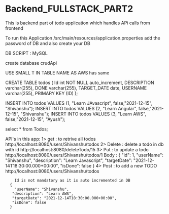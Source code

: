 # Backend_FULLSTACK_PART2
This is backend part of todo application which handles APi calls from frontend


To run this Application
/src/main/resources/application.properties add the password of DB and also create your DB

DB SCRIPT : MySQL

create database crudApi

USE SMALL T IN TABLE NAME AS AWS has same

CREATE TABLE todos (
    Id int NOT NULL auto_increment,
    DESCRIPTION varchar(255),
    DONE varchar(255),
    TARGET_DATE date,
    USERNAME varchar(255),
     PRIMARY KEY (ID)
);

INSERT INTO todos
VALUES (1, "Learn JAvascript", false,"2021-12-15", "Shivanshu");
INSERT INTO todos
VALUES (2, "Learn Angular", false,"2021-12-15", "Shivanshu");
INSERT INTO todos
VALUES (3, "Learn AWS", false,"2021-12-15", "Ayush");

select * from Todos;



API's in this app:
  1> get : to retrive all todos
     http://localhost:8080/users/Shivanshu/todos
  2> Delete : delete a todo in db with id
     http://localhost:8080/deleteTodo/15
  3> Put : to update a todo
     http://localhost:8080/users/Shivanshu/todos/1
       Body : 
         {
        "id": 1,
        "userName": "Shivanshu",
        "description": "Learn Javascript",
        "targetDate": "2021-12-14T18:30:00.000+00:00",
        "isDone": false
     }
    4> Post : to add a new TODO
       http://localhost:8080/users/Shivanshu/todos
        
        Id is not mandatory as it is auto incremented in DB
      {
        "userName": "Shivanshu",
       "description": "Learn AWS",
       "targetDate": "2021-12-14T18:30:00.000+00:00",
       "isDone": false
      }
